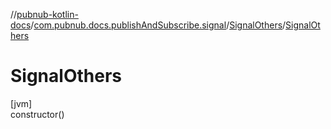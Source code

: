 //[pubnub-kotlin-docs](../../../index.md)/[com.pubnub.docs.publishAndSubscribe.signal](../index.md)/[SignalOthers](index.md)/[SignalOthers](-signal-others.md)

# SignalOthers

[jvm]\
constructor()
